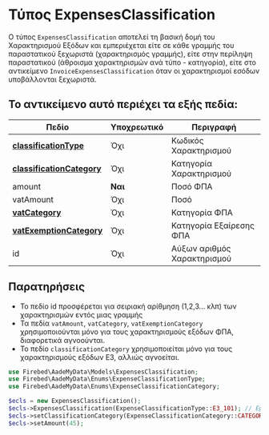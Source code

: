 # Τύπος ExpensesClassification

Ο τύπος `ExpensesClassification` αποτελεί τη βασική δομή του Χαρακτηρισμού Εξόδων
και εμπεριέχεται είτε σε κάθε γραμμής του παραστατικού ξεχωριστά (χαρακτηρισμός γραμμής),
είτε στην περίληψη παραστατικού (άθροισμα χαρακτηρισμών ανά τύπο - κατηγορία), είτε στο αντικείμενο
`InvoiceExpensesClassification` όταν οι χαρακτηρισμοί εσόδων υποβάλλονται ξεχωριστά.

## Το αντικείμενο αυτό περιέχει τα εξής πεδία:

| Πεδίο                                                              | Υποχρεωτικό | Περιγραφή                   |
|--------------------------------------------------------------------|-------------|-----------------------------|
| [**classificationType**](../appendix/expenses-classifications)     | Όχι         | Κωδικός Χαρακτηρισμού       |
| [**classificationCategory**](../appendix/expenses-classifications) | Όχι         | Κατηγορία Χαρακτηρισμού     |
| amount                                                             | **Ναι**     | Ποσό ΦΠΑ                    |
| vatAmount                                                          | Όχι         | Ποσό                        |
| [**vatCategory**](../appendix/vat-categories)                      | Όχι         | Κατηγορία ΦΠΑ               |
| [**vatExemptionCategory**](../appendix/vat-exemption-categories)   | Όχι         | Κατηγορία Εξαίρεσης ΦΠΑ     |
| id                                                                 | Όχι         | Αύξων αριθμός Χαρακτηρισμού |

## Παρατηρήσεις

- Το πεδίο id προσφέρεται για σειριακή αρίθμηση (1,2,3… κλπ) των χαρακτηρισμών
  εντός μιας γραμμής
- Τα πεδία `vatAmount`, `vatCategory`, `vatExemptionCategory` χρησιμοποιούνται μόνο
  για τους χαρακτηρισμούς εξόδων ΦΠΑ, διαφορετικά αγνοούνται.
- Το πεδίο `classificationCategory` χρησιμοποιείται μόνο για τους χαρακτηρισμούς
  εξόδων Ε3, αλλιώς αγνοείται.

```php
use Firebed\AadeMyData\Models\ExpensesClassification;
use Firebed\AadeMyData\Enums\ExpenseClassificationType;
use Firebed\AadeMyData\Enums\ExpenseClassificationCategory;

$ecls = new ExpensesClassification();
$ecls->ExpensesClassification(ExpenseClassificationType::E3_101); // Εμπορεύματα έναρξης
$ecls->setClassificationCategory(ExpenseClassificationCategory::CATEGORY_2_1); // Αγορές Εμπορευμάτων
$ecls->setAmount(45);
```